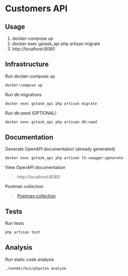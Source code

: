 # Customers API

## Usage
1. docker-compose up
2. docker exec gstask_api php artisan migrate
3. http://localhost:8080

## Infrastructure
Run docker-compose up
```sh
docker-compose up
```
Run db migrations
```sh
docker exec gstask_api php artisan migrate
```
Run db:seed (OPTIONAL)
```sh
docker exec gstask_api php artisan db:seed
```

## Documentation
Generate OpenAPI documentation (already generated)
```sh
docker exec gstask_api php artisan l5-swagger:generate
```

View OpenAPI documentation
> http://localhost:8080

Postman collection
> [Postman collection](./GS.postman_collection.json)

## Tests
Run tests
```sh
php artisan test
```

## Analysis
Run static code analysis
```sh
./vendor/bin/phpstan analyse
```
